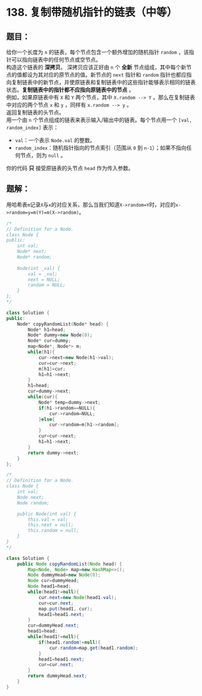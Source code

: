 # 138. 复制带随机指针的链表（中等）
## 题目：
给你一个长度为 `n` 的链表，每个节点包含一个额外增加的随机指针 `random` ，该指针可以指向链表中的任何节点或空节点。\
构造这个链表的 **深拷贝**。 深拷贝应该正好由 `n` 个 **全新** 节点组成，其中每个新节点的值都设为其对应的原节点的值。新节点的 `next` 指针和 `random` 指针也都应指向复制链表中的新节点，并使原链表和复制链表中的这些指针能够表示相同的链表状态。**复制链表中的指针都不应指向原链表中的节点** 。\
例如，如果原链表中有 `X` 和 `Y` 两个节点，其中 `X.random --> Y` 。那么在复制链表中对应的两个节点 `x` 和 `y` ，同样有 `x.random --> y` 。\
返回复制链表的头节点。\
用一个由 `n` 个节点组成的链表来表示输入/输出中的链表。每个节点用一个 `[val, random_index]` 表示：
* `val`：一个表示 `Node.val` 的整数。
* `random_index`：随机指针指向的节点索引（范围从 `0` 到 `n-1`）；如果不指向任何节点，则为  `null` 。

你的代码 **只** 接受原链表的头节点 `head` 作为传入参数。
## 题解：
用哈希表`m`记录`X`与`x`的对应关系，那么当我们知道`X->random=Y`时，对应的`x->random=y=m(Y)=m(X->random)`。
```c++
/*
// Definition for a Node.
class Node {
public:
    int val;
    Node* next;
    Node* random;
    
    Node(int _val) {
        val = _val;
        next = NULL;
        random = NULL;
    }
};
*/

class Solution {
public:
    Node* copyRandomList(Node* head) {
        Node* h1=head;
        Node* dummy=new Node(0);
        Node* cur=dummy;
        map<Node*, Node*> m;
        while(h1){
            cur->next=new Node(h1->val);
            cur=cur->next;
            m[h1]=cur;
            h1=h1->next;
        }
        h1=head;
        cur=dummy->next;
        while(cur){
            Node* temp=dummy->next;
            if(h1->random==NULL){
                cur->random=NULL;
            }else{
                cur->random=m[h1->random];
            }
            cur=cur->next;
            h1=h1->next;
        }
        return dummy->next;
    }
};
```
```java
/*
// Definition for a Node.
class Node {
    int val;
    Node next;
    Node random;

    public Node(int val) {
        this.val = val;
        this.next = null;
        this.random = null;
    }
}
*/

class Solution {
    public Node copyRandomList(Node head) {
        Map<Node, Node> map=new HashMap<>();
        Node dummyHead=new Node(0);
        Node cur=dummyHead;
        Node head1=head;
        while(head1!=null){
            cur.next=new Node(head1.val);
            cur=cur.next;
            map.put(head1, cur);
            head1=head1.next;
        }
        cur=dummyHead.next;
        head1=head;
        while(head1!=null){
            if(head1.random!=null){
                cur.random=map.get(head1.random);
            }
            head1=head1.next;
            cur=cur.next;
        }
        return dummyHead.next;
    }
}
```